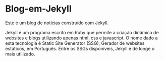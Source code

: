 # Blog-em-Jekyll
Este é um blog de notícias construído com Jekyll.

Jekyll é um programa escrito em Ruby que permite a criação dinâmica de websites e blogs utilizando apenas html, css e javascript. O nome dado a esta tecnologia é Static Site Generator (SSG), Gerador de websites estáticos, em Português. Entre os SSGs disponíveis, Jekyll é de longe o mais utilizado.
